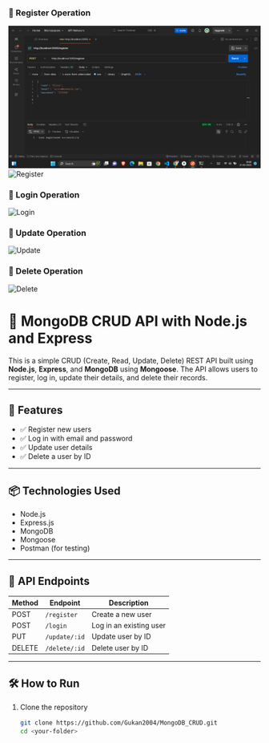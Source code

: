 ### 🔹 Register Operation
![Register](backend/screenshot/P_Creation.png)
![Register](screenshot/M)

### 🔹 Login Operation
![Login](screenshots/login.png)

### 🔹 Update Operation
![Update](screenshots/update.png)

### 🔹 Delete Operation
![Delete](screenshots/delete.png)

# 🧩 MongoDB CRUD API with Node.js and Express

This is a simple CRUD (Create, Read, Update, Delete) REST API built using **Node.js**, **Express**, and **MongoDB** using **Mongoose**. The API allows users to register, log in, update their details, and delete their records.

---

## 🚀 Features

- ✅ Register new users
- ✅ Log in with email and password
- ✅ Update user details
- ✅ Delete a user by ID

---

## 📦 Technologies Used

- Node.js
- Express.js
- MongoDB
- Mongoose
- Postman (for testing)

---

## 📂 API Endpoints

| Method | Endpoint          | Description         |
|--------|-------------------|---------------------|
| POST   | `/register`       | Create a new user   |
| POST   | `/login`          | Log in an existing user |
| PUT    | `/update/:id`     | Update user by ID   |
| DELETE | `/delete/:id`     | Delete user by ID   |

---

## 🛠️ How to Run

1. Clone the repository  
   ```bash
   git clone https://github.com/Gukan2004/MongoDB_CRUD.git
   cd <your-folder>
